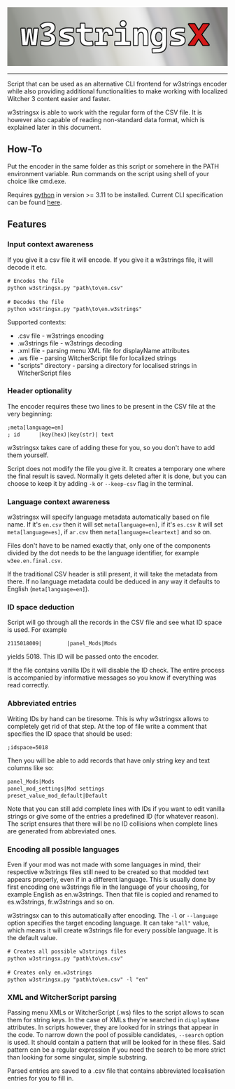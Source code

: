 <img src="doc/banner.png"/>

---

Script that can be used as an alternative CLI frontend for w3strings encoder while also providing additional functionalities to make working with localized Witcher 3 content easier and faster.

w3stringsx is able to work with the regular form of the CSV file. It is however also capable of reading non-standard data format, which is explained later in this document.

## How-To
Put the encoder in the same folder as this script or somehere in the PATH environment variable. Run commands on the script using shell of your choice like cmd.exe.

Requires [python](https://www.python.org/downloads/) in version >= 3.11 to be installed.
Current CLI specification can be found [here](./doc/cli_specification.md).


## Features

### Input context awareness
If you give it a csv file it will encode. If you give it a w3strings file, it will decode it etc.
```shell
# Encodes the file
python w3stringsx.py "path\to\en.csv"

# Decodes the file
python w3stringsx.py "path\to\en.w3strings"
```

Supported contexts:
- .csv file - w3strings encoding
- .w3strings file - w3strings decoding
- .xml file - parsing menu XML file for displayName attributes
- .ws file - parsing WitcherScript file for localized strings
- "scripts" directory - parsing a directory for localised strings in WitcherScript files


### Header optionality
The encoder requires these two lines to be present in the CSV file at the very beginning:
```csv
;meta[language=en]
; id      |key(hex)|key(str)| text
```
w3stringsx takes care of adding these for you, so you don't have to add them yourself.

Script does not modify the file you give it. It creates a temporary one where the final result is saved. Normally it gets deleted after it is done, but you can choose to keep it by adding `-k` or `--keep-csv` flag in the terminal.

### Language context awareness
w3stringsx will specify language metadata automatically based on file name. If it's `en.csv` then it will set `meta[language=en]`, if it's `es.csv` it will set `meta[language=es]`, if `ar.csv` then `meta[language=cleartext]` and so on. 

Files don't have to be named exactly that, only one of the components divided by the dot needs to be the language identifier, for example `w3ee.en.final.csv`.

If the traditional CSV header is still present, it will take the metadata from there. If no language metadata could be deduced in any way it defaults to English (`meta[language=en]`).

### ID space deduction
Script will go through all the records in the CSV file and see what ID space is used. For example
```csv
2115018009|        |panel_Mods|Mods
``` 
yields 5018. This ID will be passed onto the encoder.

If the file contains vanilla IDs it will disable the ID check. The entire process is accompanied by informative messages so you know if everything was read correctly.

### Abbreviated entries
Writing IDs by hand can be tiresome. This is why w3stringsx allows to completely get rid of that step.
At the top of file write a comment that specifies the ID space that should be used:
```csv
;idspace=5018
```
Then you will be able to add records that have only string key and text columns like so:
```csv
panel_Mods|Mods
panel_mod_settings|Mod settings
preset_value_mod_default|Default
```

Note that you can still add complete lines with IDs if you want to edit vanilla strings or give some of the entries a predefined ID (for whatever reason). The script ensures that there will be no ID collisions when complete lines are generated from abbreviated ones.

### Encoding all possible languages
Even if your mod was not made with some languages in mind, their respective w3strings files still need to be created so that modded text appears properly, even if in a different language. This is usually done by first encoding one w3strings file in the language of your choosing, for example English as en.w3strings. Then that file is copied and renamed to es.w3strings, fr.w3strings and so on.

w3stringsx can to this automatically after encoding. The `-l` or `--language` option specifies the target encoding language. It can take `"all"` value, which means it will create w3strings file for every possible language. It is the default value.
```shell
# Creates all possible w3strings files
python w3stringsx.py "path\to\en.csv"

# Creates only en.w3strings
python w3stringsx.py "path\to\en.csv" -l "en"
```

### XML and WitcherScript parsing
Passing menu XMLs or WitcherScript (.ws) files to the script allows to scan them for string keys. In the case of XMLs they're searched in `displayName` attributes. In scripts however, they are looked for in strings that appear in the code. To narrow down the pool of possible candidates, `--search` option is used. It should contain a pattern that will be looked for in these files. Said pattern can be a regular expression if you need the search to be more strict than looking for some singular, simple substring.

Parsed entries are saved to a .csv file that contains abbreviated localisation entries for you to fill in.